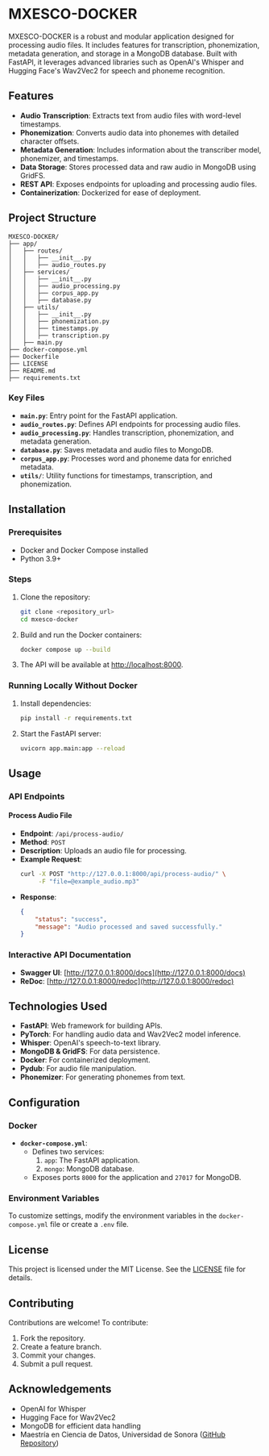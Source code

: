 # MXESCO-DOCKER

MXESCO-DOCKER is a robust and modular application designed for processing audio files. It includes features for transcription, phonemization, metadata generation, and storage in a MongoDB database. Built with FastAPI, it leverages advanced libraries such as OpenAI's Whisper and Hugging Face's Wav2Vec2 for speech and phoneme recognition.

## Features
- **Audio Transcription**: Extracts text from audio files with word-level timestamps.
- **Phonemization**: Converts audio data into phonemes with detailed character offsets.
- **Metadata Generation**: Includes information about the transcriber model, phonemizer, and timestamps.
- **Data Storage**: Stores processed data and raw audio in MongoDB using GridFS.
- **REST API**: Exposes endpoints for uploading and processing audio files.
- **Containerization**: Dockerized for ease of deployment.

## Project Structure
```
MXESCO-DOCKER/
├── app/
│   ├── routes/
│   │   ├── __init__.py
│   │   ├── audio_routes.py
│   ├── services/
│   │   ├── __init__.py
│   │   ├── audio_processing.py
│   │   ├── corpus_app.py
│   │   ├── database.py
│   ├── utils/
│   │   ├── __init__.py
│   │   ├── phonemization.py
│   │   ├── timestamps.py
│   │   ├── transcription.py
│   ├── main.py
├── docker-compose.yml
├── Dockerfile
├── LICENSE
├── README.md
├── requirements.txt
```

### Key Files
- **`main.py`**: Entry point for the FastAPI application.
- **`audio_routes.py`**: Defines API endpoints for processing audio files.
- **`audio_processing.py`**: Handles transcription, phonemization, and metadata generation.
- **`database.py`**: Saves metadata and audio files to MongoDB.
- **`corpus_app.py`**: Processes word and phoneme data for enriched metadata.
- **`utils/`**: Utility functions for timestamps, transcription, and phonemization.

## Installation

### Prerequisites
- Docker and Docker Compose installed
- Python 3.9+

### Steps
1. Clone the repository:
    ```bash
    git clone <repository_url>
    cd mxesco-docker
    ```
2. Build and run the Docker containers:
    ```bash
    docker compose up --build
    ```
3. The API will be available at [http://localhost:8000](http://localhost:8000).

### Running Locally Without Docker
1. Install dependencies:
    ```bash
    pip install -r requirements.txt
    ```
2. Start the FastAPI server:
    ```bash
    uvicorn app.main:app --reload
    ```

## Usage

### API Endpoints

#### Process Audio File
- **Endpoint**: `/api/process-audio/`
- **Method**: `POST`
- **Description**: Uploads an audio file for processing.
- **Example Request**:
    ```bash
    curl -X POST "http://127.0.0.1:8000/api/process-audio/" \
         -F "file=@example_audio.mp3"
    ```
- **Response**:
    ```json
    {
        "status": "success",
        "message": "Audio processed and saved successfully."
    }
    ```

### Interactive API Documentation
- **Swagger UI**: [http://127.0.0.1:8000/docs](http://127.0.0.1:8000/docs)
- **ReDoc**: [http://127.0.0.1:8000/redoc](http://127.0.0.1:8000/redoc)

## Technologies Used
- **FastAPI**: Web framework for building APIs.
- **PyTorch**: For handling audio data and Wav2Vec2 model inference.
- **Whisper**: OpenAI's speech-to-text library.
- **MongoDB & GridFS**: For data persistence.
- **Docker**: For containerized deployment.
- **Pydub**: For audio file manipulation.
- **Phonemizer**: For generating phonemes from text.

## Configuration

### Docker
- **`docker-compose.yml`**:
    - Defines two services:
        1. `app`: The FastAPI application.
        2. `mongo`: MongoDB database.
    - Exposes ports `8000` for the application and `27017` for MongoDB.

### Environment Variables
To customize settings, modify the environment variables in the `docker-compose.yml` file or create a `.env` file.

## License
This project is licensed under the MIT License. See the [LICENSE](./LICENSE) file for details.

## Contributing
Contributions are welcome! To contribute:
1. Fork the repository.
2. Create a feature branch.
3. Commit your changes.
4. Submit a pull request.

## Acknowledgements
- OpenAI for Whisper
- Hugging Face for Wav2Vec2
- MongoDB for efficient data handling
- Maestría en Ciencia de Datos, Universidad de Sonora ([GitHub Repository](https://github.com/mcd-unison))
